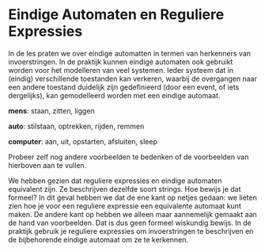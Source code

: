 # Eindige Automaten en Reguliere Expressies
In de les praten we over eindige automatten in termen van herkenners van invoerstringen.
In de praktijk kunnen eindige automaten ook gebruikt worden voor het modelleren van veel systemen.
Ieder systeem dat in (eindig) verschillende toestanden kan verkeren, waarbij de overgangen naar een
andere toestand duidelijk zijn gedefinieerd (door een event, of iets dergelijks), kan gemodelleerd worden met een eindige automaat.

**mens**: staan, zitten, liggen

**auto**: stilstaan, optrekken, rijden, remmen

**computer**: aan, uit, opstarten, afsluiten, sleep

Probeer zelf nog andere voorbeelden te bedenken of de voorbeelden van hierboven aan te vullen.

We hebben gezien dat reguliere expressies en eindige automaten equivalent zijn. Ze beschrijven  dezelfde soort strings.
Hoe bewijs je dat formeel? In dit geval hebben we dat de ene kant op netjes gedaan: 
we lieten zien hoe je voor een reguliere expressie een equivalente automaat kunt maken. 
De andere kant op hebben we alleen maar aannemelijk gemaakt aan de hand van voorbeelden.
Dat is dus geen formeel wiskundig bewijs.
In de praktijk gebruik je reguliere expressies om invoerstringen te beschrijven en de bijbehorende eindige automaat om ze te kerkennen. 



